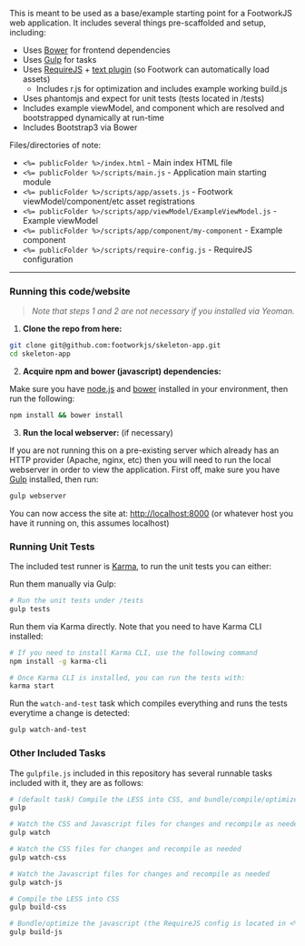 This is meant to be used as a base/example starting point for a FootworkJS web application. It includes several things pre-scaffolded and setup, including:

* Uses [Bower](http://bower.io/) for frontend dependencies
* Uses [Gulp](http://gulpjs.com/) for tasks
* Uses [RequireJS](http://requirejs.org/) + [text plugin](https://github.com/requirejs/text) (so Footwork can automatically load assets)
  * Includes r.js for optimization and includes example working build.js
* Uses phantomjs and expect for unit tests (tests located in /tests)
* Includes example viewModel, and component which are resolved and bootstrapped dynamically at run-time
* Includes Bootstrap3 via Bower

Files/directories of note:

* ```<%= publicFolder %>/index.html``` - Main index HTML file
* ```<%= publicFolder %>/scripts/main.js``` - Application main starting module
* ```<%= publicFolder %>/scripts/app/assets.js``` - Footwork viewModel/component/etc asset registrations
* ```<%= publicFolder %>/scripts/app/viewModel/ExampleViewModel.js``` - Example viewModel
* ```<%= publicFolder %>/scripts/app/component/my-component``` - Example component
* ```<%= publicFolder %>/scripts/require-config.js``` - RequireJS configuration

------

### Running this code/website

> *Note that steps 1 and 2 are not necessary if you installed via Yeoman.*

1) **Clone the repo from here:**

```bash
git clone git@github.com:footworkjs/skeleton-app.git
cd skeleton-app
```

2) **Acquire npm and bower (javascript) dependencies:**

Make sure you have [node.js](http://nodejs.org/) and [bower](http://bower.io/) installed in your environment, then run the following:

```bash
npm install && bower install
```

3) **Run the local webserver:** (if necessary)

If you are not running this on a pre-existing server which already has an HTTP provider (Apache, nginx, etc) then you will need to run the local webserver in order to view the application. First off, make sure you have [Gulp](http://gulpjs.com) installed, then run:

```bash
gulp webserver
```

You can now access the site at: [http://localhost:8000](http://localhost:8000) (or whatever host you have it running on, this assumes localhost)

### Running Unit Tests

The included test runner is [Karma](http://karma-runner.github.io/), to run the unit tests you can either:

Run them manually via Gulp:
```bash
# Run the unit tests under /tests
gulp tests
```

Run them via Karma directly. Note that you need to have Karma CLI installed:
```bash
# If you need to install Karma CLI, use the following command
npm install -g karma-cli
```

```bash
# Once Karma CLI is installed, you can run the tests with:
karma start
```

Run the ```watch-and-test``` task which compiles everything and runs the tests everytime a change is detected:
```bash
gulp watch-and-test
```

### Other Included Tasks

The ```gulpfile.js``` included in this repository has several runnable tasks included with it, they are as follows:

```bash
# (default task) Compile the LESS into CSS, and bundle/compile/optimize the javascript
gulp
```

```bash
# Watch the CSS and Javascript files for changes and recompile as needed
gulp watch
```

```bash
# Watch the CSS files for changes and recompile as needed
gulp watch-css
```

```bash
# Watch the Javascript files for changes and recompile as needed
gulp watch-js
```

```bash
# Compile the LESS into CSS
gulp build-css
```

```bash
# Bundle/optimize the javascript (the RequireJS config is located in <%= publicFolder %>/scripts/require-config.js)
gulp build-js
```
